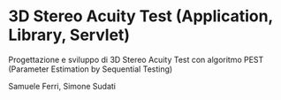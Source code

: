 # 3D Stereo Acuity Test (Application, Library, Servlet)

Progettazione e sviluppo di 3D Stereo Acuity Test con algoritmo PEST (Parameter Estimation by Sequential Testing)

Samuele Ferri, Simone Sudati